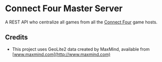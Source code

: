 # Connect Four Master Server

A REST API who centralize all games from all the [Connect Four](https://github.com/EpocDotFr/connectfour) game hosts.

## Credits

 - This project uses GeoLite2 data created by MaxMind, available from [www.maxmind.com](http://www.maxmind.com)